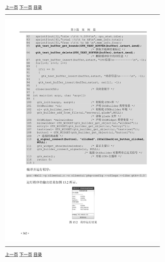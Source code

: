 [上一页](373.md) [下一页](375.md) [目录](../README.md)

***

![374](../images/374.png)

***

[上一页](373.md) [下一页](375.md) [目录](../README.md)